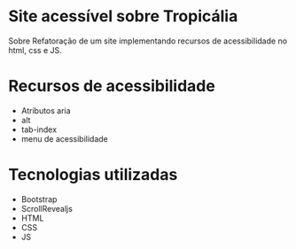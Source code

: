 # Site acessível sobre Tropicália
Sobre
Refatoração de um site implementando recursos de acessibilidade no html, css e JS.
# Recursos de acessibilidade
- Atributos aria
- alt
- tab-index
- menu de acessibilidade
# Tecnologias utilizadas
- Bootstrap
- ScrollRevealjs
- HTML
- CSS
- JS